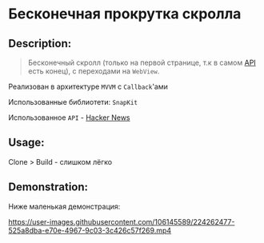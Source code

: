 # Бесконечная прокрутка скролла 

## Description:

> Бесконечный скролл (только на первой странице, т.к в самом [API](https://hacker-news.firebaseio.com/v0) есть конец), с переходами на `WebView`.

Реализован в архитектуре `MVVM` с `Callback`'ами

Использованные библиотети: `SnapKit`

Использованное `API` - [Hacker News](https://hacker-news.firebaseio.com/v0)

## Usage:

Clone > Build - слишком лёгко

## Demonstration:

Ниже маленькая демонстрация:

https://user-images.githubusercontent.com/106145589/224262477-525a8dba-e70e-4967-9c03-3c426c57f269.mp4

